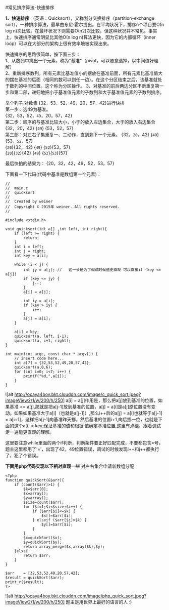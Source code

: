 #常见排序算法-快速排序

**1、快速排序**
（英语：Quicksort），又称划分交换排序（partition-exchange sort），一种排序算法，最早由东尼·霍尔提出。在平均状况下，排序n个项目要Ο(n log n)次比较。在最坏状况下则需要Ο(n2)次比较，但这种状况并不常见。事实上，快速排序通常明显比其他Ο(n log n)算法更快，因为它的内部循环（inner loop）可以在大部分的架构上很有效率地被实现出来。

快速排序的思路很简单，按下面三步：<br/>
	1、从数列中挑出一个元素，称为"基准"（pivot，可以随意选择，以中间值好理解）<br/>
	2、重新排序数列，所有元素比基准值小的摆放在基准前面，所有元素比基准值大的摆在基准的后面（相同的数可以到任一边）。在这个分区结束之后，该基准就处于数列的中间位置。这个称为分区操作。
	3、对基准的前后两边分区不断重复第一步和第二部，递归地把小于基准值元素的子数列和大于基准值元素的子数列排序。
	
举个列子
对数集 {32，53，52，49，20，57，42}进行快排<br/>
第一步：选49为基准。<br/>
{32，53，52，`49`，20，57，42}<br/>
第二步：顺序的与基准比较大小，小于的放入左边集合，大于的放入右边集合<br/>
{32，20，42} {`49`} {53，52，57}<br/>
第三部：对左右子集重复一、二动作，直到剩下一个元素。
{32，`20`，42} {`49`} {53，`52`，57}<br/>
{`20`}{32，42} {`49`} {`52`}{53，57}<br/>
{`20`}{`32`}{42} {`49`} {`52`}{`53`}{57}<br/>

最后快拍的结果为：
{20，32，42，49，52，53，57}

下面看一下代码(代码中基准是数组第一个元素)：

```
//
//  main.c
//  quicksort
//
//  Created by weiner
//  Copyright © 2015年 weiner. All rights reserved.
//

#include <stdio.h>

void quicksort(int a[] ,int left, int right){
    if (left >= right) {
        return;
    }
    int i = left;
    int j = right;
    int key = a[i];
    
    while (i < j) {
        int jy = a[j]; //	这一步是为了调试时候值更直观 可以直接if (key <= a[j])
        if (key <= jy) {
            j--;
        }
        a[i] = a[j];
        
        int iy = a[i];
        if (key > iy) {
            i++;
        }
        a[j] = a[i];
    }
    
    a[i] = key;
    quicksort(a, left, i-1);
    quicksort(a, i+1, right);
}

int main(int argc, const char * argv[]) {
    // insert code here...
    int a[7] = {32,53,52,49,20,57,42};
    quicksort(a,0,6);
    for (int i=0; i<7; i++) {
        printf("%d,",a[i]);
    }
}
```
![alt http://ocaya4boy.bkt.clouddn.com/image/c_quick_sort.jpeg?imageView2/1/w/200/h/250]
a[i] = a[j]作用是，那么把a[j]放到基准的位置，如果基准 <= a[j],那就是把a[j-1]放到基准的位置，a[j] = a[i]是a[j]原位置没有变动。如果如果基准大于a[i]（也就是a[j-1]）,那么i++后的a[j] = a[i]也就等于a[j-1] = a[i+1]，这样把a[j-1]向基准昨天挪，然后基准的位置i+1,向后挪一位，也就是下面的这个a[i] = key;保证基准的值和根据i值确定基准位置,这里有点绕。跟着调试走一遍能更直观的理解。

这里要注意while里面的两个if判断，判断条件要正好匹配完成，不要都包含=号，题主这里都用了‘=’，出现了42，49位置错误，调试的时候发现i++和j++都执行了，犯了个错误。

**下面用php代码实现以下相对直观一些**
对左右集合申请新数组分配

```
<?php
function quickSort(&$arr){
    if (count($arr)>1) {
        $k=$arr[0];
        $x=array();
        $y=array();
        $size=count($arr);
        for ($i=1;$i<$size;$i++) {
            if ($arr[$i]<=$k) {
                $x[]=$arr[$i];
            } elseif ($arr[$i]>$k) {
                $y[]=$arr[$i];
            }
        }
        $x=quickSort($x);
        $y=quickSort($y);
        return array_merge($x,array($k),$y);
    }else{
        return $arr;
    }
}

$arr    = [32,53,52,49,20,57,42];
$result = quickSort($arr);
print_r($result);
?>
```
![alt http://ocaya4boy.bkt.clouddn.com/image/php_quick_sort.jpeg?imageView2/1/w/200/h/250]
题主是用世界上最好的语言的人 :)
